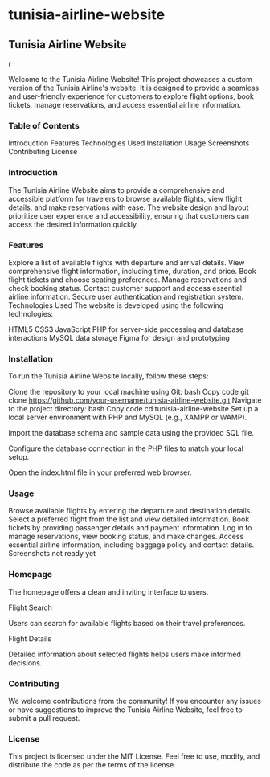 # tunisia-airline-website
## Tunisia Airline Website
r

Welcome to the Tunisia Airline Website! This project showcases a custom version of the Tunisia Airline's website. It is designed to provide a seamless and user-friendly experience for customers to explore flight options, book tickets, manage reservations, and access essential airline information.

### Table of Contents
Introduction
Features
Technologies Used
Installation
Usage
Screenshots
Contributing
License

### Introduction
The Tunisia Airline Website aims to provide a comprehensive and accessible platform for travelers to browse available flights, view flight details, and make reservations with ease. The website design and layout prioritize user experience and accessibility, ensuring that customers can access the desired information quickly.

### Features
Explore a list of available flights with departure and arrival details.
View comprehensive flight information, including time, duration, and price.
Book flight tickets and choose seating preferences.
Manage reservations and check booking status.
Contact customer support and access essential airline information.
Secure user authentication and registration system.
Technologies Used
The website is developed using the following technologies:

HTML5
CSS3
JavaScript 
PHP for server-side processing and database interactions
MySQL data storage
Figma for design and prototyping
### Installation
To run the Tunisia Airline Website locally, follow these steps:

Clone the repository to your local machine using Git:
bash
Copy code
git clone https://github.com/your-username/tunisia-airline-website.git
Navigate to the project directory:
bash
Copy code
cd tunisia-airline-website
Set up a local server environment with PHP and MySQL (e.g., XAMPP or WAMP).

Import the database schema and sample data using the provided SQL file.

Configure the database connection in the PHP files to match your local setup.

Open the index.html file in your preferred web browser.

### Usage
Browse available flights by entering the departure and destination details.
Select a preferred flight from the list and view detailed information.
Book tickets by providing passenger details and payment information.
Log in to manage reservations, view booking status, and make changes.
Access essential airline information, including baggage policy and contact details.
Screenshots
not ready yet
### Homepage

The homepage offers a clean and inviting interface to users.

Flight Search

Users can search for available flights based on their travel preferences.

Flight Details

Detailed information about selected flights helps users make informed decisions.

### Contributing
We welcome contributions from the community! If you encounter any issues or have suggestions to improve the Tunisia Airline Website, feel free to submit a pull request.

### License
This project is licensed under the MIT License. Feel free to use, modify, and distribute the code as per the terms of the license.
